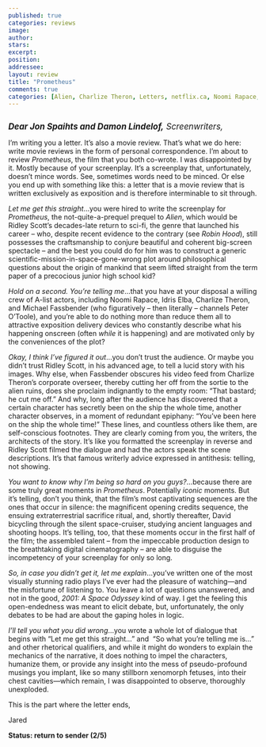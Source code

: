 ```yaml
---
published: true
categories: reviews
image:
author: 
stars: 
excerpt: 
position: 
addressee: 
layout: review
title: "Prometheus"
comments: true
categories: [Alien, Charlize Theron, Letters, netflix.ca, Noomi Rapace, Prometheus, Ridely Scott]
---
```

<div><p><span class="full-image-block ssNonEditable"><span><a href="/letters/2012/6/12/prometheus.html"><img src="http://static.squarespace.com/static/5005f6bcc4aa41161b33e89e/5329cf1fe4b07c068ebf74de/5329cf1fe4b07c068ebf7595/1339507517403/prometheus.jpg" alt="" /></a></span></span></p>
<p><em style="font-size:120%;"><strong>Dear Jon Spaihts and Damon Lindelof,</strong> Screenwriters,</em></p>
<p>I&rsquo;m writing you a letter. It&rsquo;s also a movie review. That&rsquo;s what we do here: write movie reviews in the form of personal correspondence. I&rsquo;m about to review <em>Prometheus</em>, the film that you both co-wrote. I was disappointed by it. Mostly because of your screenplay. It&rsquo;s a screenplay that, unfortunately, doesn&rsquo;t mince words. See, sometimes words need to be minced. Or else you end up with something like this: a letter that is a movie review that is written exclusively as exposition and is therefore interminable to sit through.</p>
<p><em>Let me get this straight</em>&hellip;you were hired to write the screenplay for <em>Prometheus</em>, the not-quite-a-prequel prequel to <em>Alien</em>, which would be Ridley Scott&rsquo;s decades-late return to sci-fi, the genre that launched his career &ndash; who, despite recent evidence to the contrary (see <em>Robin Hood</em>), still possesses the craftsmanship to conjure beautiful and coherent big-screen spectacle &ndash; and the best you could do for him was to construct a generic scientific-mission-in-space-gone-wrong plot around philosophical questions about the origin of mankind that seem lifted straight from the term paper of a precocious junior high school kid?</p>
<p><em>Hold on a second. You&rsquo;re telling me</em>&hellip;that you have at your disposal a willing crew of A-list actors, including Noomi Rapace, Idris Elba, Charlize Theron, and Michael Fassbender (who figuratively &ndash; then literally &ndash; channels Peter O&rsquo;Toole), and you&rsquo;re able to do nothing more than reduce them all to attractive exposition delivery devices who constantly describe what his happening onscreen (often <em>while</em> it is happening) and are motivated only by the conveniences of the plot?</p>
<p><em>Okay, I think I&rsquo;ve figured it out</em>&hellip;you don&rsquo;t trust the audience. Or maybe you didn&rsquo;t trust Ridley Scott, in his advanced age, to tell a lucid story with his images. Why else, when Fassbender obscures his video feed from Charlize Theron&rsquo;s corporate overseer, thereby cutting her off from the sortie to the alien ruins, does she proclaim indignantly to the empty room: &ldquo;That bastard; he cut me off.&rdquo; And why, long after the audience has discovered that a certain character has secretly been on the ship the whole time, another character observes, in a moment of redundant epiphany: &ldquo;You&rsquo;ve been here on the ship the whole time!&rdquo; These lines, and countless others like them, are self-conscious footnotes. They are clearly coming from you, the writers, the architects of the story. It&rsquo;s like you formatted the screenplay in reverse and Ridley Scott filmed the dialogue and had the actors speak the scene descriptions. It&rsquo;s that famous writerly advice expressed in antithesis: telling, not showing.</p>
<p><em>You want to know why I&rsquo;m being so hard on you guys?</em>&hellip;because there are some truly great moments in <em>Prometheus</em>. Potentially <em>iconic</em> moments. But it&rsquo;s telling, don&rsquo;t you think, that the film&rsquo;s most captivating sequences are the ones that occur in silence: the magnificent opening credits sequence, the ensuing extraterrestrial sacrifice ritual, and, shortly thereafter, David bicycling through the silent space-cruiser, studying ancient languages and shooting hoops. It&rsquo;s telling, too, that these moments occur in the first half of the film; the assembled talent &ndash; from the impeccable production design to the breathtaking digital cinematography &ndash; are able to disguise the incompetency of your screenplay for only so long.</p>
<p><em>So, in case you didn&rsquo;t get it, let me explain</em>&hellip;you&rsquo;ve written one of the most visually stunning radio plays I&rsquo;ve ever had the pleasure of watching&mdash;and the misfortune of listening to. You leave a lot of questions unanswered, and not in the good, <em>2001: A Space Odyssey</em> kind of way. I get the feeling this open-endedness was meant to elicit debate, but, unfortunately, the only debates to be had are about the gaping holes in logic.</p>
<p><em>I&rsquo;ll tell you what you did wrong</em>&hellip;you wrote a whole lot of dialogue that begins with &ldquo;Let me get this straight&hellip;&rdquo; and&nbsp; &ldquo;So what you&rsquo;re telling me is&hellip;&rdquo; and other rhetorical qualifiers, and while it might do wonders to explain the mechanics of the narrative, it does nothing to impel the characters, humanize them, or provide any insight into the mess of pseudo-profound musings you implant, like so many stillborn xenomorph fetuses, into their chest cavities&mdash;which remain, I was disappointed to observe, thoroughly unexploded.&nbsp;</p>
<p>This is the part where the letter ends,</p>
<p>Jared</p>
<p><strong>Status: return to sender (2/5)</strong></p></div>
